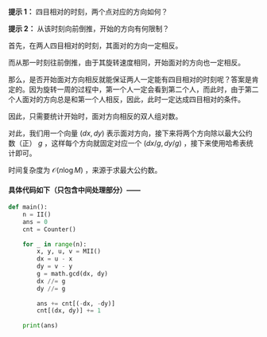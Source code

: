 **提示 1：** 四目相对的时刻，两个点对应的方向如何？

**提示 2：** 从该时刻向前倒推，开始的方向有何限制？

首先，在两人四目相对的时刻，其面对的方向一定相反。

而从那一时刻往前倒推，由于其旋转速度相同，开始面对的方向也一定相反。

那么，是否开始面对方向相反就能保证两人一定能有四目相对的时刻呢？答案是肯定的。因为旋转一周的过程中，第一个人一定会看到第二个人，而此时，由于第二个人面对的方向总是和第一个人相反，因此，此时一定达成四目相对的条件。

因此，只需要统计开始时，面对方向相反的双人组对数。

对此，我们用一个向量 $(dx,dy)$ 表示面对方向，接下来将两个方向除以最大公约数（正） $g$ ，这样每个方向就固定对应一个 $(dx/g,dy/g)$ ，接下来使用哈希表统计即可。

时间复杂度为 $\mathcal{O}(n\log M)$ ，来源于求最大公约数。

#### 具体代码如下（只包含中间处理部分）——

```Python []
def main():
    n = II()
    ans = 0
    cnt = Counter()
    
    for _ in range(n):
        x, y, u, v = MII()
        dx = u - x
        dy = v - y
        g = math.gcd(dx, dy)
        dx //= g
        dy //= g
        
        ans += cnt[(-dx, -dy)]
        cnt[(dx, dy)] += 1
    
    print(ans)
```